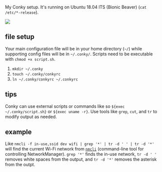 My Conky setup. It's running on Ubuntu 18.04 lTS (Bionic Beaver) (`cat /etc/*-release`). 

![](https://github.com/joshschmelzle/.conkyrc/blob/master/screenshot.png)

## file setup

Your main configuration file will be in your home directory (`~/`) while supporting config files will be in `~/.conky/`. Scripts need to be executable with `chmod +x script.sh`. 

1. `mkdir ~/.conky`
2. `touch ~/.conky/conkyrc`
3. `ln ~/.conky/conkyrc ~/.conkyrc`

## tips

Conky can use external scripts or commands like so `${exec ~/.conky/script.sh}` or `${exec uname -r}`. 
Use tools like `grep`, `cut`, and `tr` to modify output as needed. 

## example 

Like `nmcli -f in-use,ssid dev wifi | grep '*' | tr -d ' ' | tr -d '*'` will find the current Wi-Fi network from [`nmcli`](https://developer.gnome.org/NetworkManager/stable/nmcli.html) (command-line tool for controlling NetworkManager). `grep '*'` finds the in-use network, `tr -d ' '` removes white spaces from the output, and `tr -d '*'` removes the asterisk from the outpt.
